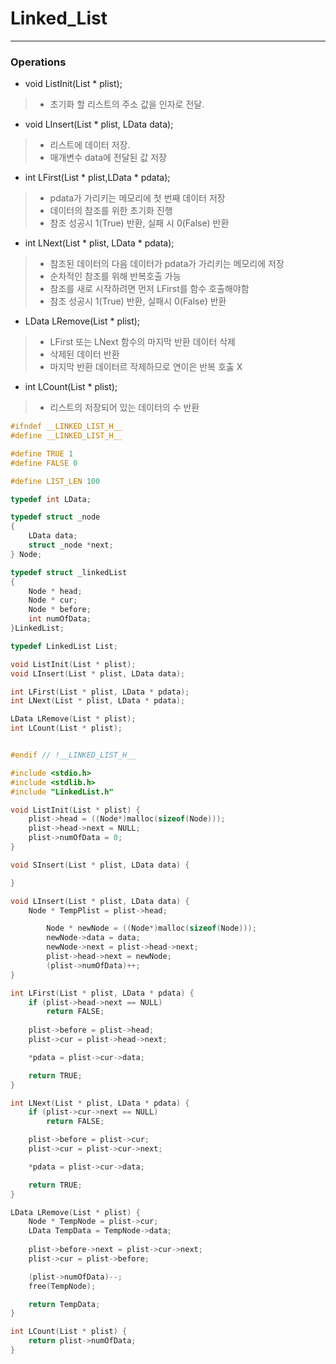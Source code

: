 # Linked_List   
---

### Operations

* void ListInit(List * plist);
> * 초기화 할 리스트의 주소 값을 인자로 전달.

* void LInsert(List * plist, LData data);
> * 리스트에 데이터 저장.
> * 매개변수 data에 전달된 값 저장 

* int LFirst(List * plist,LData * pdata);
> * pdata가 가리키는 메모리에 첫 번째 데이터 저장
> * 데이터의 참조를 위한 초기화 진행
> * 참조 성공시 1(True) 반환, 실패 시 0(False) 반환

* int LNext(List * plist, LData * pdata);
> * 참조된 데이터의 다음 데이터가 pdata가 가리키는 메모리에 저장
> * 순차적인 참조를 위해 반복호출 가능
> * 참조를 새로 시작하려면 먼저 LFirst를 함수 호출해야함
> * 참조 성공시 1(True) 반환, 실패시 0(False) 반환

* LData LRemove(List * plist);
> * LFirst 또는 LNext 함수의 마지막 반환 데이터 삭제
> * 삭제된 데이터 반환
> * 마지막 반환 데이터르 작제하므로 연이은 반복 호춣 X

* int LCount(List * plist);
> * 리스트의 저장되어 있는 데이터의 수 반환

```c
#ifndef __LINKED_LIST_H__
#define __LINKED_LIST_H__

#define TRUE 1
#define FALSE 0

#define LIST_LEN 100

typedef int LData;

typedef struct _node
{
	LData data;
	struct _node *next;
} Node;

typedef struct _linkedList
{
	Node * head;
	Node * cur;
	Node * before;
	int numOfData;
}LinkedList;

typedef LinkedList List;

void ListInit(List * plist);
void LInsert(List * plist, LData data);

int LFirst(List * plist, LData * pdata);
int LNext(List * plist, LData * pdata);

LData LRemove(List * plist);
int LCount(List * plist);


#endif // !__LINKED_LIST_H__
```

```c
#include <stdio.h>
#include <stdlib.h>
#include "LinkedList.h"

void ListInit(List * plist) {
	plist->head = ((Node*)malloc(sizeof(Node)));
	plist->head->next = NULL;
	plist->numOfData = 0;
}

void SInsert(List * plist, LData data) {

}

void LInsert(List * plist, LData data) {
	Node * TempPlist = plist->head;

		Node * newNode = ((Node*)malloc(sizeof(Node)));
		newNode->data = data;
		newNode->next = plist->head->next;
		plist->head->next = newNode;
		(plist->numOfData)++;
}

int LFirst(List * plist, LData * pdata) {
	if (plist->head->next == NULL)
		return FALSE;
	
	plist->before = plist->head;
	plist->cur = plist->head->next;

	*pdata = plist->cur->data;

	return TRUE;
}

int LNext(List * plist, LData * pdata) {
	if (plist->cur->next == NULL)
		return FALSE;

	plist->before = plist->cur;
	plist->cur = plist->cur->next;

	*pdata = plist->cur->data;

	return TRUE;
}

LData LRemove(List * plist) {
	Node * TempNode = plist->cur;
	LData TempData = TempNode->data;
	
	plist->before->next = plist->cur->next;
	plist->cur = plist->before;

	(plist->numOfData)--;
	free(TempNode);

	return TempData;
}

int LCount(List * plist) {
	return plist->numOfData;
}
```